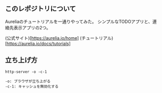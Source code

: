 ## このレポジトリについて

Aureliaのチュートリアルを一通りやってみた。
シンプルなTODOアプリと、連絡先表示アプリの2つ。

(公式サイト)[https://aurelia.io/home]
(チュートリアル)[https://aurelia.io/docs/tutorials]

## 立ち上げ方

`http-server -o -c-1`

```
-o: ブラウザが立ち上がる
-c-1: キャッシュを無効化する
```